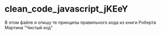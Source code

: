 # clean_code_javascript_jKEeY
В этом файле я опишу те принципы правильного кода из книги Роберта Мартина "Чистый код"
